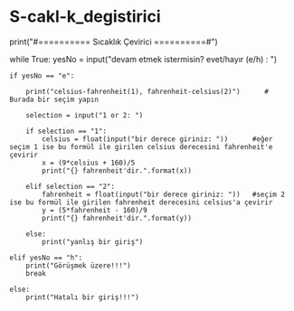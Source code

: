 # S-cakl-k_degistirici




print("#========== Sıcaklık Çevirici ==========#")


while True:
    yesNo = input("devam etmek istermisin? evet/hayır (e/h) : ")
    
    if yesNo == "e":
    
        print("celsius-fahrenheit(1), fahrenheit-celsius(2)")      # Burada bir seçim yapın

        selection = input("1 or 2: ")
    
        if selection == "1":
            celsius = float(input("bir derece giriniz: "))      #eğer seçim 1 ise bu formül ile girilen celsius derecesini fahrenheit'e çevirir
            x = (9*celsius + 160)/5
            print("{} fahrenheit'dir.".format(x))
    
        elif selection == "2":
            fahrenheit = float(input("bir derece giriniz: "))   #seçim 2 ise bu formül ile girilen fahrenheit derecesini celsius'a çevirir 
            y = (5*fahrenheit - 160)/9
            print("{} fahrenheit'dir.".format(y))

        else:
            print("yanlış bir giriş")
    
    elif yesNo == "h":
        print("Görüşmek üzere!!!")
        break
    
    else:
        print("Hatalı bir giriş!!!")



